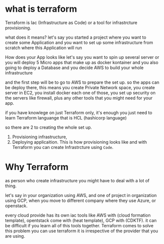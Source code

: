 # what is terraform
Terraform is Iac (Infrastructure as Code) or a tool for infrastrcture 
provisioning.

what does it means?
let's say you started a project where you want to create some Application and you want to set up some infrastructure from scratch where this 
Application will run 

How does your App looks like
let's say you want to spin up several server or you will deploy 5 Micro apps that make up as docker kontainer and you also going to deploy a Database and you decide AWS to build your whole infrastructure 

and the first step will be to go to AWS to prepare the set up. so the apps can be deploy there, this means you create Private Network space, you create server in EC2, you install docker each one of those, you set up security on the servers like firewall, plus any other tools that you might need for your app.

if you have knowlege on just Terraform only, it's enough you just need to learn Terraform languange that is HCL (hashicorp language)

so there are 2 to creating the whole set up. 
1. Provisioning infrastructure, 
2. Deploying applicaition. 
This is how provisioning looks like and with Terraform you can create Infrastrcture using `Code`.

# Why Terraform 
as person who create infrastructure you might have to deal with a lot of thing. 

let's say in your organization using AWS, and one of project in organization using GCP, when you move to different company where they use Azure, or openstack.

every cloud provide has its own iac tools like AWS with (cloud formation template), opentstack come with (heat template), GCP with (CDKTF). it can be difficult if you learn all of this tools together. Terraform comes to solve this problem you can use terraform it is irrespective of the provider that you are using.
